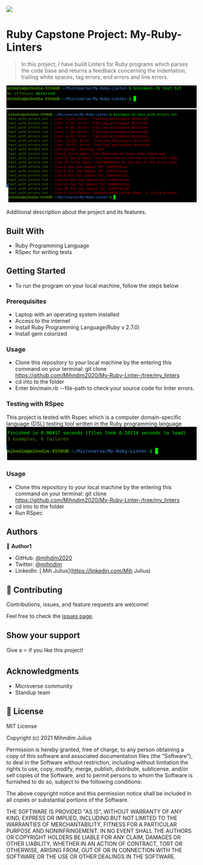 ![](https://img.shields.io/badge/Microverse-blueviolet)

# Ruby Capstone Project: My-Ruby-Linters

> In this project, I have build Linters for Ruby programs which parses the code base and returns a feedback concerning the indentation, trailing white spaces, tag errors, end errors and line errors.

![screenshot](images/no_offenses.png)
![screenshot](images/error_file.png)

Additional description about the project and its features.

## Built With

- Ruby Programming Language 
- RSpec for writing tests

## Getting Started
- To run the program on your local machine, follow the steps below

### Prerequisites
- Laptop with an operating system installed
- Access to the internet
- Install Ruby Programming Language(Ruby v 2.7.0)
- Install gem colorized

### Usage
- Clone this repository to your local machine by the entering this command on your terminal: git clone https://github.com/Mihndim2020/My-Ruby-Linter-/tree/my_linters
- cd into to the folder 
- Enter bin/main.rb --file-path to check your source code for linter errors. 

### Testing with RSpec
This project is tested with Rspec which is a computer domain-specific language (DSL) testing tool written in the Ruby programming language
![screenshot](images/respec.png)

### Usage
- Clone this repository to your local machine by the entering this command on your terminal: git clone https://github.com/Mihndim2020/My-Ruby-Linter-/tree/my_linters
- cd into to the folder 
- Run RSpec 

## Authors

👤 **Author1**

- GitHub: [@mihdim2020](https://github.com/@mihdim2020)
- Twitter: [ @mihndim](https://twitter.com/@mihndim)
- LinkedIn: [ Mih Julius](https://linkedin.com/Mih Julius)


## 🤝 Contributing

Contributions, issues, and feature requests are welcome!

Feel free to check the [issues page](issues/).

## Show your support

Give a ⭐️ if you like this project!

## Acknowledgments

- Microverse community
- Standup team

## 📝 License

MIT License

Copyright (c) 2021 Mihndim Julius

Permission is hereby granted, free of charge, to any person obtaining a copy
of this software and associated documentation files (the "Software"), to deal
in the Software without restriction, including without limitation the rights
to use, copy, modify, merge, publish, distribute, sublicense, and/or sell
copies of the Software, and to permit persons to whom the Software is
furnished to do so, subject to the following conditions:

The above copyright notice and this permission notice shall be included in all
copies or substantial portions of the Software.

THE SOFTWARE IS PROVIDED "AS IS", WITHOUT WARRANTY OF ANY KIND, EXPRESS OR
IMPLIED, INCLUDING BUT NOT LIMITED TO THE WARRANTIES OF MERCHANTABILITY,
FITNESS FOR A PARTICULAR PURPOSE AND NONINFRINGEMENT. IN NO EVENT SHALL THE
AUTHORS OR COPYRIGHT HOLDERS BE LIABLE FOR ANY CLAIM, DAMAGES OR OTHER
LIABILITY, WHETHER IN AN ACTION OF CONTRACT, TORT OR OTHERWISE, ARISING FROM,
OUT OF OR IN CONNECTION WITH THE SOFTWARE OR THE USE OR OTHER DEALINGS IN THE
SOFTWARE.
